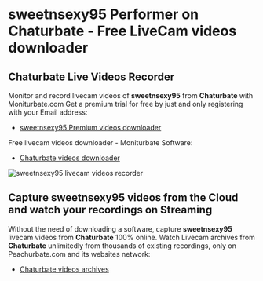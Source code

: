 # sweetnsexy95 Performer on Chaturbate - Free LiveCam videos downloader

## Chaturbate Live Videos Recorder

Monitor and record livecam videos of **sweetnsexy95** from **Chaturbate** with Moniturbate.com
Get a premium trial for free by just and only registering with your Email address:
* [sweetnsexy95 Premium videos downloader](https://moniturbate.com/request-demo-licence-key.html)

Free livecam videos downloader - Moniturbate Software:
* [Chaturbate videos downloader](https://moniturbate.com/moniturbate-download-software.html)

![sweetnsexy95 livecam videos recorder](https://peachurnet.com/templates/moniturbate-software.png)


## Capture sweetnsexy95 videos from the Cloud and watch your recordings on Streaming

Without the need of downloading a software, capture **sweetnsexy95** livecam videos from **Chaturbate** 100% online.
Watch Livecam archives from **Chaturbate** unlimitedly from thousands of existing recordings, only on Peachurbate.com and its websites network:
* [Chaturbate videos archives](https://peachurnet.com/)